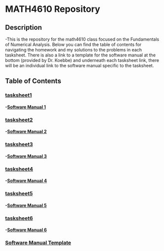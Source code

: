 # MATH4610 Repository

## Description
-This is the repository for the math4610 class focused on the Fundamentals of Numerical Analysis. Below you can find the table of contents for navigating the homework and my solutions to the problems in each tasksheet. There is also a link to a template for the software manual at the bottom (provided by Dr. Koebbe) and underneath each tasksheet link, there will be an individual link to the software manual specific to the tasksheet. 

## Table of Contents 

### [tasksheet1](./tasksheets/homework1/tasksheet1.md)
#### -[Software Manual 1](./tasksheets/homework1/software_manual.md)

### [tasksheet2](./tasksheets/homework2/tasksheet2.md)
#### -[Software Manual 2](./tasksheets/homework2/software_manual.md)

### [tasksheet3](./tasksheets/homework3/tasksheet3.md)
#### -[Software Manual 3](./tasksheets/homework3/software_manual.md)

### [tasksheet4](./tasksheets/homework4/tasksheet4.md)
#### -[Software Manual 4](./tasksheets/homework4/software_manual.md)

### [tasksheet5](./tasksheets/homework5/tasksheet5.md)
#### -[Software Manual 5](./tasksheets/homework5/software_manual.md)

### [tasksheet6](./tasksheets/homework6/tasksheet6.md)
#### -[Software Manual 6](./tasksheets/homework6/software_manual.md)

### [Software Manual Template](./softwareManual/software_manual.md)


